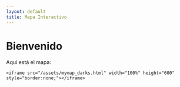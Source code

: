 ```yaml
---
layout: default
title: Mapa Interactivo
---
```


# Bienvenido

Aquí está el mapa:

```{raw} html
<iframe src="/assets/mymap_darks.html" width="100%" height="600" style="border:none;"></iframe>
```

